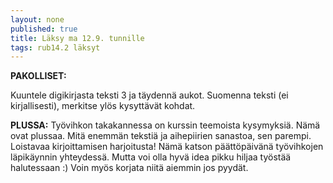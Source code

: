 ```yaml
---
layout: none
published: true
title: Läksy ma 12.9. tunnille
tags: rub14.2 läksyt
---
```

**PAKOLLISET:**

Kuuntele digikirjasta teksti 3 ja täydennä aukot. Suomenna teksti (ei kirjallisesti), merkitse ylös kysyttävät kohdat.

**PLUSSA:**
Työvihkon takakannessa on kurssin teemoista kysymyksiä. Nämä ovat plussaa. Mitä enemmän tekstiä ja aihepiirien sanastoa, sen parempi. Loistavaa kirjoittamisen harjoitusta! Nämä katson päättöpäivänä työvihkojen läpikäynnin yhteydessä. Mutta voi olla hyvä idea pikku hiljaa työstää halutessaan :) Voin myös korjata niitä aiemmin jos pyydät.
